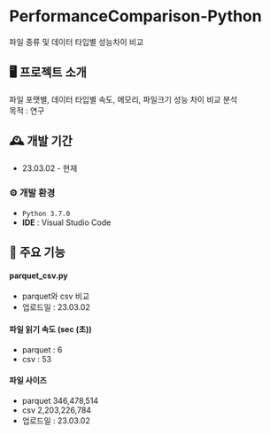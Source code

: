 # PerformanceComparison-Python
파일 종류 및 데이터 타입별 성능차이 비교

## 🖥️ 프로젝트 소개
파일 포맷별, 데이터 타입별 속도, 메모리, 파일크기 성능 차이 비교 분석
<br>
목적 : 연구

## 🕰️ 개발 기간
* 23.03.02 - 현재

### ⚙️ 개발 환경
- `Python 3.7.0`
- **IDE** : Visual Studio Code

## 📌 주요 기능
#### parquet_csv.py
- parquet와 csv 비교
- 업로드일 : 23.03.02

#### 파일 읽기 속도 (sec (초))
- parquet : 6
- csv : 53

#### 파일 사이즈
- parquet 346,478,514
- csv   2,203,226,784
- 업로드일 : 23.03.02
